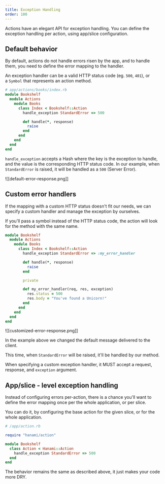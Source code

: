 ```yaml
---
title: Exception Handling
order: 100
---
```


Actions have an elegant API for exception handling. You can define the exception handling per action, using app/slice configuration.

## Default behavior

By default, actions do not handle errors risen by the app, and to handle them, you need to define the error mapping to the handler.

An exception handler can be a valid HTTP status code (eg. `500`, `401`), or a `Symbol` that represents an action method.

```ruby
# app/actions/books/index.rb
module Bookshelf
  module Actions
    module Books
      class Index < Bookshelf::Action
        handle_exception StandardError => 500

        def handle(*, response)
          raise
        end
      end
    end
  end
end
```

`handle_exception` accepts a Hash where the key is the exception to handle, and the value is the corresponding HTTP status code.
In our example, when `StandardError` is raised, it will be handled as a `500` (Server Error).


![[default-error-response.png]]

## Custom error handlers

If the mapping with a custom HTTP status doesn't fit our needs, we can specify a custom handler and manage the exception by ourselves.

If you'll pass a symbol instead of the HTTP status code, the action will look for the method with the same name.

```ruby
module Bookshelf
  module Actions
    module Books
      class Index < Bookshelf::Action
        handle_exception StandardError => :my_error_handler

        def handle(*, response)
          raise
        end

        private

        def my_error_handler(req, res, exception)
          res.status = 500
          res.body = "You've found a Unicorn!"
        end
      end
    end
  end
end
```

![[customized-error-response.png]]

In the example above we changed the default message delivered to the client.

This time, when `StandardError` will be raised, it'll be handled by our method.

<p class="warning">
When specifying a custom exception handler, it MUST accept a request, response, and <code>exception</code> argument.
</p>

## App/slice - level exception handling

Instead of configuring errors per-action, there is a chance you'll want to define the error mapping once per the whole application, or per slice.

You can do it, by configuring the base action for the given slice, or for the whole application.

```ruby
# /app/action.rb

require "hanami/action"

module Bookshelf
  class Action < Hanami::Action
    handle_exception StandardError => 500
  end
end
```

The behavior remains the same as described above, it just makes your code more DRY.